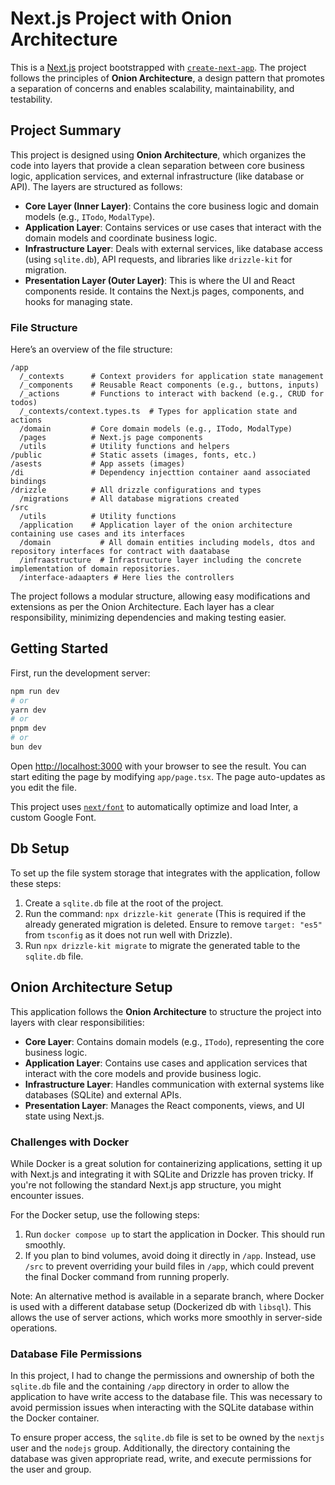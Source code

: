 # Next.js Project with Onion Architecture

This is a [Next.js](https://nextjs.org/) project bootstrapped with [`create-next-app`](https://github.com/vercel/next.js/tree/canary/packages/create-next-app). The project follows the principles of **Onion Architecture**, a design pattern that promotes a separation of concerns and enables scalability, maintainability, and testability.

## Project Summary

This project is designed using **Onion Architecture**, which organizes the code into layers that provide a clean separation between core business logic, application services, and external infrastructure (like database or API). The layers are structured as follows:

- **Core Layer (Inner Layer)**: Contains the core business logic and domain models (e.g., `ITodo`, `ModalType`).
- **Application Layer**: Contains services or use cases that interact with the domain models and coordinate business logic.
- **Infrastructure Layer**: Deals with external services, like database access (using `sqlite.db`), API requests, and libraries like `drizzle-kit` for migration.
- **Presentation Layer (Outer Layer)**: This is where the UI and React components reside. It contains the Next.js pages, components, and hooks for managing state.

### File Structure

Here’s an overview of the file structure:

```
/app
  /_contexts      # Context providers for application state management
  /_components    # Reusable React components (e.g., buttons, inputs)
  /_actions       # Functions to interact with backend (e.g., CRUD for todos)
  /_contexts/context.types.ts  # Types for application state and actions
  /domain         # Core domain models (e.g., ITodo, ModalType)
  /pages          # Next.js page components
  /utils          # Utility functions and helpers
/public           # Static assets (images, fonts, etc.)
/asests           # App assets (images)
/di               # Dependency injecttion container aand associated bindings
/drizzle          # All drizzle configurations and types
  /migrations     # All database migrations created
/src
  /utils          # Utility functions
  /application    # Application layer of the onion architecture containing use cases and its interfaces
  /domain           # All domain entities including models, dtos and repository interfaces for contract with daatabase
  /infraastructure  # Infrastructure layer including the concrete implementation of domain repositories. 
  /interface-adaapters # Here lies the controllers
```

The project follows a modular structure, allowing easy modifications and extensions as per the Onion Architecture. Each layer has a clear responsibility, minimizing dependencies and making testing easier.

## Getting Started

First, run the development server:

```bash
npm run dev
# or
yarn dev
# or
pnpm dev
# or
bun dev
```

Open [http://localhost:3000](http://localhost:3000) with your browser to see the result. You can start editing the page by modifying `app/page.tsx`. The page auto-updates as you edit the file.

This project uses [`next/font`](https://nextjs.org/docs/basic-features/font-optimization) to automatically optimize and load Inter, a custom Google Font.


## Db Setup

To set up the file system storage that integrates with the application, follow these steps:

1. Create a `sqlite.db` file at the root of the project.
2. Run the command: `npx drizzle-kit generate` (This is required if the already generated migration is deleted. Ensure to remove `target: "es5"` from `tsconfig` as it does not run well with Drizzle).
3. Run `npx drizzle-kit migrate` to migrate the generated table to the `sqlite.db` file.

## Onion Architecture Setup

This application follows the **Onion Architecture** to structure the project into layers with clear responsibilities:

- **Core Layer**: Contains domain models (e.g., `ITodo`), representing the core business logic.
- **Application Layer**: Contains use cases and application services that interact with the core models and provide business logic.
- **Infrastructure Layer**: Handles communication with external systems like databases (SQLite) and external APIs.
- **Presentation Layer**: Manages the React components, views, and UI state using Next.js.

### Challenges with Docker

While Docker is a great solution for containerizing applications, setting it up with Next.js and integrating it with SQLite and Drizzle has proven tricky. If you're not following the standard Next.js app structure, you might encounter issues.

For the Docker setup, use the following steps:

1. Run `docker compose up` to start the application in Docker. This should run smoothly.
2. If you plan to bind volumes, avoid doing it directly in `/app`. Instead, use `/src` to prevent overriding your build files in `/app`, which could prevent the final Docker command from running properly.

Note: An alternative method is available in a separate branch, where Docker is used with a different database setup (Dockerized db with `libsql`). This allows the use of server actions, which works more smoothly in server-side operations.

### Database File Permissions

In this project, I had to change the permissions and ownership of both the `sqlite.db` file and the containing `/app` directory in order to allow the application to have write access to the database file. This was necessary to avoid permission issues when interacting with the SQLite database within the Docker container.

To ensure proper access, the `sqlite.db` file is set to be owned by the `nextjs` user and the `nodejs` group. Additionally, the directory containing the database was given appropriate read, write, and execute permissions for the user and group.